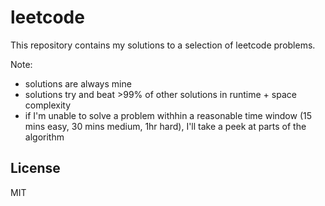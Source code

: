 # leetcode

This repository contains my solutions to a selection of leetcode problems.

Note:

* solutions are always mine
* solutions try and beat >99% of other solutions in runtime + space complexity
* if I'm unable to solve a problem withhin a reasonable time window (15 mins easy, 30 mins medium, 1hr hard), I'll take a peek at parts of the algorithm

## License

MIT

